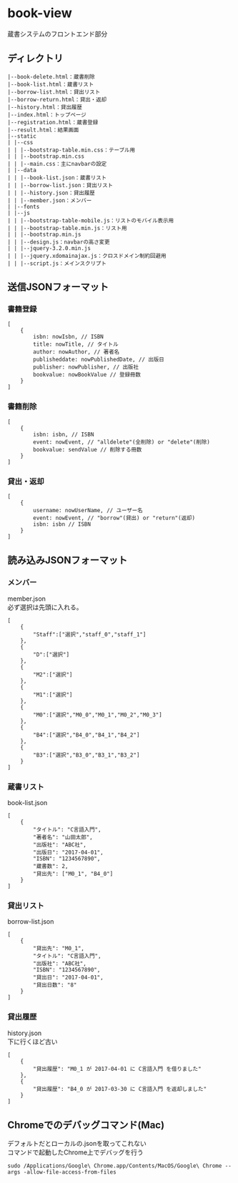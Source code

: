 # book-view
蔵書システムのフロントエンド部分

## ディレクトリ

```
|--book-delete.html：蔵書削除
|--book-list.html：蔵書リスト
|--borrow-list.html：貸出リスト
|--borrow-return.html：貸出・返却
|--history.html：貸出履歴
|--index.html：トップページ
|--registration.html：蔵書登録
|--result.html：結果画面
|--static
| |--css
| | |--bootstrap-table.min.css：テーブル用
| | |--bootstrap.min.css
| | |--main.css：主にnavbarの設定
| |--data
| | |--book-list.json：蔵書リスト
| | |--borrow-list.json：貸出リスト
| | |--history.json：貸出履歴
| | |--member.json：メンバー
| |--fonts
| |--js
| | |--bootstrap-table-mobile.js：リストのモバイル表示用
| | |--bootstrap-table.min.js：リスト用
| | |--bootstrap.min.js
| | |--design.js：navbarの高さ変更
| | |--jquery-3.2.0.min.js
| | |--jquery.xdomainajax.js：クロスドメイン制約回避用
| | |--script.js：メインスクリプト
```

## 送信JSONフォーマット

### 書籍登録

```
[
    {
        isbn: nowIsbn, // ISBN
        title: nowTitle, // タイトル
        author: nowAuthor, // 著者名
        publisheddate: nowPublishedDate, // 出版日
        publisher: nowPublisher, // 出版社
        bookvalue: nowBookValue // 登録冊数
    }
]
```

### 書籍削除

```
[
    {
        isbn: isbn, // ISBN
        event: nowEvent, // "alldelete"(全削除) or "delete"(削除)
        bookvalue: sendValue // 削除する冊数
    }
]
```

### 貸出・返却

```
[
    {
        username: nowUserName, // ユーザー名
        event: nowEvent, // "borrow"(貸出) or "return"(返却)
        isbn: isbn // ISBN
    }
]
```

## 読み込みJSONフォーマット

### メンバー

member.json  
必ず選択は先頭に入れる。

```
[
    {
        "Staff":["選択","staff_0","staff_1"]
    },
    {
        "D":["選択"]
    },
    {
        "M2":["選択"]
    },
    {
        "M1":["選択"]
    },
    {
        "M0":["選択","M0_0","M0_1","M0_2","M0_3"]
    },
    {
        "B4":["選択","B4_0","B4_1","B4_2"]
    },
    {
        "B3":["選択","B3_0","B3_1","B3_2"]
    }
]
```

### 蔵書リスト

book-list.json

```
[
    {
        "タイトル": "C言語入門",
        "著者名": "山田太郎",
        "出版社": "ABC社",
        "出版日": "2017-04-01",
        "ISBN": "1234567890",
        "蔵書数": 2,
        "貸出先": ["M0_1", "B4_0"]
    }
]
```

### 貸出リスト

borrow-list.json

```
[
    {
        "貸出先": "M0_1",
        "タイトル": "C言語入門",
        "出版社": "ABC社",
        "ISBN": "1234567890",
        "貸出日": "2017-04-01",
        "貸出日数": "8"
    }
]
```

### 貸出履歴

history.json  
下に行くほど古い  

```
[
    {
        "貸出履歴": "M0_1 が 2017-04-01 に C言語入門 を借りました"
    },
    {
        "貸出履歴": "B4_0 が 2017-03-30 に C言語入門 を返却しました"
    }
]
```

## Chromeでのデバッグコマンド(Mac)

デフォルトだとローカルの.jsonを取ってこれない  
コマンドで起動したChrome上でデバッグを行う  

```
sudo /Applications/Google\ Chrome.app/Contents/MacOS/Google\ Chrome --args -allow-file-access-from-files
```
